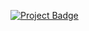 [![Project Badge](https://github.com/tonasodji/eclair_demo/releases/download/v0.1/badge.svg)](https://eclairit.com:3787/fs/home/emelin/github/tonasodji/eclair_demo/last_main/PROJECT.ecd)

